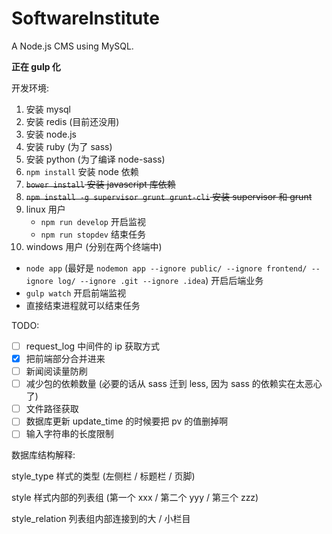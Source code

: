 # SoftwareInstitute
A Node.js CMS using MySQL.

__正在 gulp 化__

开发环境:

1. 安装 mysql
2. 安装 redis (目前还没用)
3. 安装 node.js
4. 安装 ruby (为了 sass)
5. 安装 python (为了编译 node-sass)
6. `npm install` 安装 node 依赖
7. ~~`bower install` 安装 javascript 库依赖~~
8. ~~`npm install -g supervisor grunt grunt-cli` 安装 supervisor 和 grunt~~
9. linux 用户
   + `npm run develop` 开启监视
   + `npm run stopdev` 结束任务
10. windows 用户 (分别在两个终端中)
   + `node app` (最好是 `nodemon app --ignore public/ --ignore frontend/ --ignore log/ --ignore .git --ignore .idea`) 开启后端业务
   + `gulp watch` 开启前端监视
   + 直接结束进程就可以结束任务

TODO:

- [ ] request_log 中间件的 ip 获取方式
- [x] 把前端部分合并进来
- [ ] 新闻阅读量防刷
- [ ] 减少包的依赖数量 (必要的话从 sass 迁到 less, 因为 sass 的依赖实在太恶心了)
- [ ] 文件路径获取
- [ ] 数据库更新 update_time 的时候要把 pv 的值删掉啊
- [ ] 输入字符串的长度限制

数据库结构解释:

style_type 样式的类型 (左侧栏 / 标题栏 / 页脚)

style 样式内部的列表组 (第一个 xxx / 第二个 yyy / 第三个 zzz)

style_relation 列表组内部连接到的大 / 小栏目